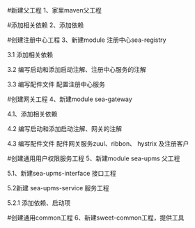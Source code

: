 #新建父工程
1、家里maven父工程

#添加相关依赖
2、添加依赖

#创建注册中心工程
3、新建module  注册中心sea-registry

3.1 添加相关依赖

3.2 编写启动和添加启动注解、注册中心服务的注解

3.3 编写配件文件 配置注册中心服务

#创建网关工程
4、新建module sea-gateway

4.1、添加相关依赖

4.2 编写启动和添加启动注解、网关的注解

4.3 编写配件文件 配件网关服务zuul、ribbon、 hystrix 及注册客户

#创建通用用户权限服务工程
5、新建module sea-upms 父工程

5.1、新建sea-upms-interface 接口工程

5.2新建 sea-upms-service 服务工程

5.2.1 添加依赖、启动项

#创建通用common工程
6、新建sweet-common工程，提供工具




